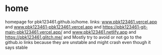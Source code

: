# home
homepage for pbk123461.github.io/home. links: www.pbk123461.vercel.app and www.pbk123461-pbk123461.vercel.app and https://pbk123461-git-main-pbk123461.vercel.app/ and www.pbk123461.netlify.app and https://pbk123461.glitch.me/ and
Mostly try to avoid or not go to the github.io links because they are unstable and might crash even though it says stable
